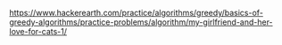 https://www.hackerearth.com/practice/algorithms/greedy/basics-of-greedy-algorithms/practice-problems/algorithm/my-girlfriend-and-her-love-for-cats-1/
